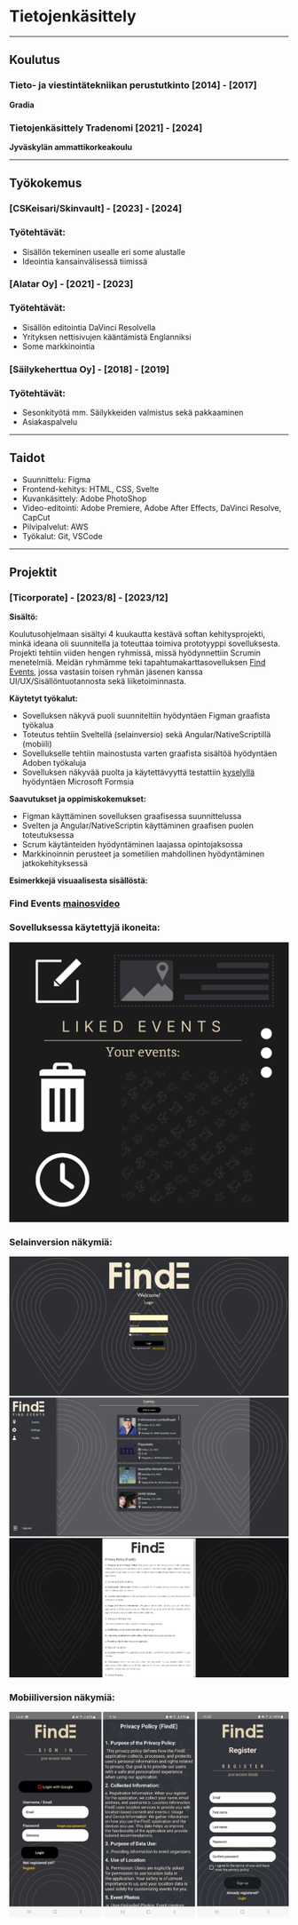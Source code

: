 # Tietojenkäsittely

---

## Koulutus

### Tieto- ja viestintätekniikan perustutkinto [2014] - [2017]

**Gradia**

### Tietojenkäsittely Tradenomi [2021] - [2024]

**Jyväskylän ammattikorkeakoulu**

---
## Työkokemus

### [CSKeisari/Skinvault] - [2023] - [2024]

### Työtehtävät:

- Sisällön tekeminen usealle eri some alustalle
- Ideointia kansainvälisessä tiimissä

### [Alatar Oy] - [2021] - [2023]

### Työtehtävät:

- Sisällön editointia DaVinci Resolvella
- Yrityksen nettisivujen kääntämistä Englanniksi
- Some markkinointia

### [Säilykeherttua Oy] - [2018] - [2019]

### Työtehtävät:

- Sesonkityötä mm. Säilykkeiden valmistus sekä pakkaaminen
- Asiakaspalvelu

---

## Taidot

- Suunnittelu: Figma
- Frontend-kehitys: HTML, CSS, Svelte
- Kuvankäsittely: Adobe PhotoShop
- Video-editointi: Adobe Premiere, Adobe After Effects, DaVinci Resolve, CapCut
- Pilvipalvelut: AWS
- Työkalut: Git, VSCode

---

## Projektit

### [Ticorporate] - [2023/8] - [2023/12]

**Sisältö:**

Koulutusohjelmaan sisältyi 4 kuukautta kestävä softan kehitysprojekti, minkä ideana oli suunnitella ja toteuttaa toimiva prototyyppi sovelluksesta. Projekti tehtiin viiden hengen ryhmissä, missä hyödynnettiin Scrumin menetelmiä. Meidän ryhmämme teki tapahtumakarttasovelluksen [Find Events]([https://forms.office.com/e/FKpFD2Thv2]), jossa vastasin toisen ryhmän jäsenen kanssa UI/UX/Sisällöntuotannosta sekä liiketoiminnasta.

**Käytetyt työkalut:**

- Sovelluksen näkyvä puoli suunniteltiin hyödyntäen Figman graafista työkalua 
- Toteutus tehtiin Sveltellä (selainversio) sekä Angular/NativeScriptillä (mobiili)
- Sovellukselle tehtiin mainostusta varten graafista sisältöä hyödyntäen Adoben työkaluja
- Sovelluksen näkyvää puolta ja käytettävyyttä testattiin [kyselyllä](https://forms.office.com/e/FKpFD2Thv2) hyödyntäen Microsoft Formsia

**Saavutukset ja oppimiskokemukset:**

- Figman käyttäminen sovelluksen graafisessa suunnittelussa
- Svelten ja Angular/NativeScriptin käyttäminen graafisen puolen toteutuksessa
- Scrum käytänteiden hyödyntäminen laajassa opintojaksossa
- Markkinoinnin perusteet ja sometilien mahdollinen hyödyntäminen jatkokehityksessä

**Esimerkkejä visuaalisesta sisällöstä:**

### Find Events [mainosvideo](https://jamkstudent-my.sharepoint.com/:v:/g/personal/n9558_student_jamk_fi/EeARU9QgYPFKjMcB2mbdvVYBfOaH1u5Z-wdf0Z5xDwoyAQ?nav=eyJyZWZlcnJhbEluZm8iOnsicmVmZXJyYWxBcHAiOiJPbmVEcml2ZUZvckJ1c2luZXNzIiwicmVmZXJyYWxBcHBQbGF0Zm9ybSI6IldlYiIsInJlZmVycmFsTW9kZSI6InZpZXciLCJyZWZlcnJhbFZpZXciOiJNeUZpbGVzTGlua0NvcHkifX0&e=QGkUcT)

### Sovelluksessa käytettyjä ikoneita:

![Ikoneita](images/icons-example.png)

### Selainversion näkymiä:

![Selainversion näkymiä](images/finde-login.png)
![Selainversion näkymiä](images/finde-desktop-main.png)
![Selainversion näkymiä](images/finde-desktop-gdpr.png)

### Mobiiliversion näkymiä:

![Mobiiliversion näkymiä](images/mobile-näkymät.png)






